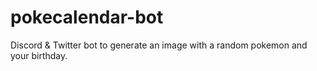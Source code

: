 # pokecalendar-bot
Discord &amp; Twitter bot to generate an image with a random pokemon and your birthday.
